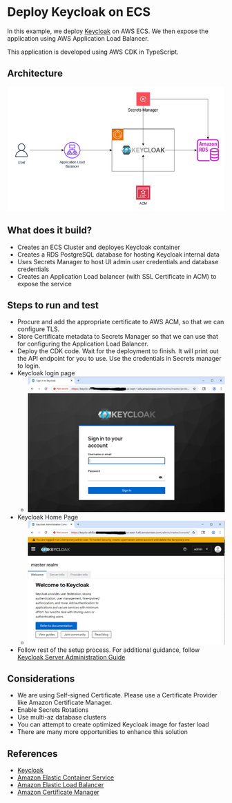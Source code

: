# Deploy Keycloak on ECS
In this example, we deploy [Keycloak](https://www.keycloak.org/) on AWS ECS.  We then expose the application using AWS Application Load Balancer. 

This application is developed using AWS CDK in TypeScript.

## Architecture
![image](keycloak-on-aws.png "Keycloak deployment architecture")

## What does it build?
* Creates an ECS Cluster and deployes Keycloak container
* Creates a RDS PostgreSQL database for hosting Keycloak internal data
* Uses Secrets Manager to host UI admin user credentials and database credentials
* Creates an Application Load balancer (with SSL Certificate in ACM) to expose the service

## Steps to run and test
* Procure and add the appropriate certificate to AWS ACM, so that we can configure TLS.
* Store Certificate metadata to Secrets Manager so that we can use that for configuring the Application Load Balancer.
* Deploy the CDK code. Wait for the deployment to finish.  It will print out the API endpoint for you to use.  Use the credentials in Secrets manager to login.
* Keycloak login page
  * ![image](login.PNG "Example of Keycloak Login Page")
* Keycloak Home Page
  * ![image](home.PNG "Example of a Keycloak UI home page")
* Follow rest of the setup process.  For additional guidance, follow [Keycloak Server Administration Guide](https://Keycloak.org/docs/latest/server_admin/index.html)

## Considerations
* We are using Self-signed Certificate.  Please use a Certificate Provider like Amazon Certificate Manager.
* Enable Secrets Rotations
* Use multi-az database clusters
* You can attempt to create optimized Keycloak image for faster load
* There are many more opportunities to enhance this solution

## References
* [Keycloak](https://www.keycloak.org/)
* [Amazon Elastic Container Service](https://aws.amazon.com/ecs/)
* [Amazon Elastic Load Balancer](https://aws.amazon.com/elasticloadbalancing/)
* [Amazon Certificate Manager](https://aws.amazon.com/certificate-manager/)
